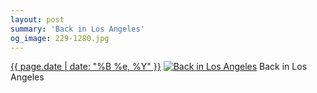 ```yaml
---
layout: post
summary: 'Back in Los Angeles'
og_image: 229-1280.jpg
---
```


<p>
  <time><a href="/229">{{ page.date | date: "%B %e, %Y" }}</a></time>
  <a href="/229"><img src="{{ site.assets_url }}/229-640.jpg" srcset="{{ site.assets_url }}/229-1280.jpg 1280w, {{ site.assets_url }}/229-960.jpg 960w, {{ site.assets_url }}/229-640.jpg 640w, {{ site.assets_url }}/229-320.jpg 320w" sizes="(min-width: 700px) 50vw, calc(100vw - 2rem)" alt="Back in Los Angeles" /></a>
  <span>Back in Los Angeles</span>
</p>
